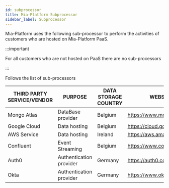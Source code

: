 ```yaml
---
id: subprocessor
title: Mia-Platform Subprocessor
sidebar_label: Subprocessor
---
```

Mia-Platform uses the following sub-processor to perform the activities of customers who are hosted on Mia-Platform PaaS.

:::important

For all customers who are not hosted on PaaS there are no sub-processors

:::

Follows the list of sub-processors

| THIRD PARTY SERVICE/VENDOR | PURPOSE           | DATA STORAGE COUNTRY | WEBSITE                     |
|----------------------------|-------------------|----------------------|-----------------------------|
| Mongo Atlas                | DataBase provider       | Belgium        | <https://www.mongodb.com/>  |
| Google Cloud               | Data hosting            | Belgium        | <https://cloud.google.com/> |
| AWS Service                | Data hosting            | Ireland        | <https://aws.amazon.com/>   |
| Confluent                  | Event Streaming         | Belgium        | <https://www.confluent.io/> |
| Auth0                      | Authentication provider | Germany        | <https://auth0.com/>        |
| Okta                       | Authentication provider | Germany        | <https://www.okta.com>      |
